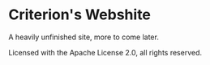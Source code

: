 # Criterion's Webshite
A heavily unfinished site, more to come later.

Licensed with the Apache License 2.0, all rights reserved.

